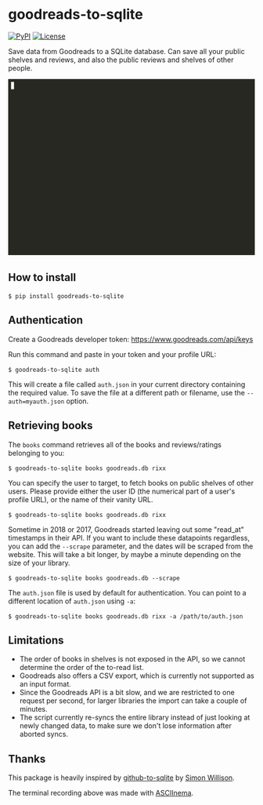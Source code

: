 # goodreads-to-sqlite

[![PyPI](https://img.shields.io/pypi/v/goodreads-to-sqlite.svg)](https://pypi.org/project/goodreads-to-sqlite/)
[![License](https://img.shields.io/badge/license-Apache%202.0-blue.svg)](https://github.com/rixx/goodreads-to-sqlite/blob/master/LICENSE)

Save data from Goodreads to a SQLite database. Can save all your public shelves and reviews, and also the public reviews
and shelves of other people.

![Demo](./assets/demo.gif)

## How to install

    $ pip install goodreads-to-sqlite

## Authentication

Create a Goodreads developer token: https://www.goodreads.com/api/keys

Run this command and paste in your token and your profile URL:

    $ goodreads-to-sqlite auth

This will create a file called `auth.json` in your current directory containing the required value. To save the file at
a different path or filename, use the `--auth=myauth.json` option.

## Retrieving books

The `books` command retrieves all of the books and reviews/ratings belonging to you:

    $ goodreads-to-sqlite books goodreads.db rixx

You can specify the user to target, to fetch books on public shelves of other users. Please provide either the user ID
(the numerical part of a user's profile URL), or the name of their vanity URL.

    $ goodreads-to-sqlite books goodreads.db rixx

Sometime in 2018 or 2017, Goodreads started leaving out some "read_at" timestamps in their API. If you want to include
these datapoints regardless, you can add the `--scrape` parameter, and the dates will be scraped from the website.
This will take a bit longer, by maybe a minute depending on the size of your library.

    $ goodreads-to-sqlite books goodreads.db --scrape

The `auth.json` file is used by default for authentication. You can point to a different location of `auth.json` using
`-a`:

    $ goodreads-to-sqlite books goodreads.db rixx -a /path/to/auth.json

## Limitations

- The order of books in shelves is not exposed in the API, so we cannot determine the order of the to-read list.
- Goodreads also offers a CSV export, which is currently not supported as an input format.
- Since the Goodreads API is a bit slow, and we are restricted to one request per second, for larger libraries the
  import can take a couple of minutes.
- The script currently re-syncs the entire library instead of just looking at newly changed data, to make sure we don't
  lose information after aborted syncs.

## Thanks

This package is heavily inspired by [github-to-sqlite](https://github.com/dogsheep/github-to-sqlite/) by [Simon
Willison](https://simonwillison.net/2019/Oct/7/dogsheep/).

The terminal recording above was made with [ASCIInema](https://asciinema.org/a/WT6bfxoFP3IlgeX8PO6FHDdDx).
